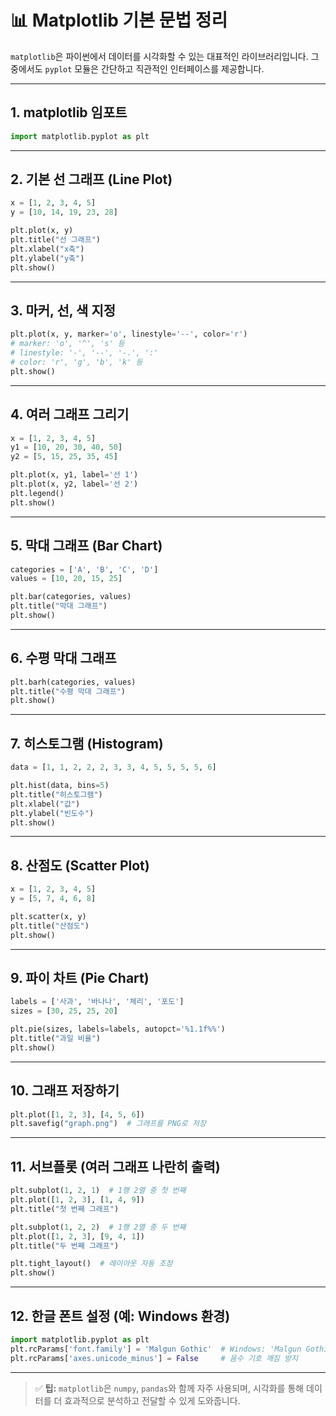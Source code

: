 # 📊 Matplotlib 기본 문법 정리

`matplotlib`은 파이썬에서 데이터를 시각화할 수 있는 대표적인 라이브러리입니다. 그중에서도 `pyplot` 모듈은 간단하고 직관적인 인터페이스를 제공합니다.

---

## 1. matplotlib 임포트

```python
import matplotlib.pyplot as plt
```

---

## 2. 기본 선 그래프 (Line Plot)

```python
x = [1, 2, 3, 4, 5]
y = [10, 14, 19, 23, 28]

plt.plot(x, y)
plt.title("선 그래프")
plt.xlabel("x축")
plt.ylabel("y축")
plt.show()
```

---

## 3. 마커, 선, 색 지정

```python
plt.plot(x, y, marker='o', linestyle='--', color='r')
# marker: 'o', '^', 's' 등
# linestyle: '-', '--', '-.', ':'
# color: 'r', 'g', 'b', 'k' 등
plt.show()
```

---

## 4. 여러 그래프 그리기

```python
x = [1, 2, 3, 4, 5]
y1 = [10, 20, 30, 40, 50]
y2 = [5, 15, 25, 35, 45]

plt.plot(x, y1, label='선 1')
plt.plot(x, y2, label='선 2')
plt.legend()
plt.show()
```

---

## 5. 막대 그래프 (Bar Chart)

```python
categories = ['A', 'B', 'C', 'D']
values = [10, 20, 15, 25]

plt.bar(categories, values)
plt.title("막대 그래프")
plt.show()
```

---

## 6. 수평 막대 그래프

```python
plt.barh(categories, values)
plt.title("수평 막대 그래프")
plt.show()
```

---

## 7. 히스토그램 (Histogram)

```python
data = [1, 1, 2, 2, 2, 3, 3, 4, 5, 5, 5, 5, 6]

plt.hist(data, bins=5)
plt.title("히스토그램")
plt.xlabel("값")
plt.ylabel("빈도수")
plt.show()
```

---

## 8. 산점도 (Scatter Plot)

```python
x = [1, 2, 3, 4, 5]
y = [5, 7, 4, 6, 8]

plt.scatter(x, y)
plt.title("산점도")
plt.show()
```

---

## 9. 파이 차트 (Pie Chart)

```python
labels = ['사과', '바나나', '체리', '포도']
sizes = [30, 25, 25, 20]

plt.pie(sizes, labels=labels, autopct='%1.1f%%')
plt.title("과일 비율")
plt.show()
```

---

## 10. 그래프 저장하기

```python
plt.plot([1, 2, 3], [4, 5, 6])
plt.savefig("graph.png")  # 그래프를 PNG로 저장
```

---

## 11. 서브플롯 (여러 그래프 나란히 출력)

```python
plt.subplot(1, 2, 1)  # 1행 2열 중 첫 번째
plt.plot([1, 2, 3], [1, 4, 9])
plt.title("첫 번째 그래프")

plt.subplot(1, 2, 2)  # 1행 2열 중 두 번째
plt.plot([1, 2, 3], [9, 4, 1])
plt.title("두 번째 그래프")

plt.tight_layout()  # 레이아웃 자동 조정
plt.show()
```

---

## 12. 한글 폰트 설정 (예: Windows 환경)

```python
import matplotlib.pyplot as plt
plt.rcParams['font.family'] = 'Malgun Gothic'  # Windows: 'Malgun Gothic', macOS: 'AppleGothic'
plt.rcParams['axes.unicode_minus'] = False     # 음수 기호 깨짐 방지
```

---

> ✅ **팁:** `matplotlib`은 `numpy`, `pandas`와 함께 자주 사용되며, 시각화를 통해 데이터를 더 효과적으로 분석하고 전달할 수 있게 도와줍니다.


